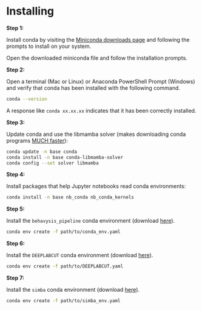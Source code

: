 # Installing

**Step 1:**

Install conda by visiting the [Miniconda downloads page](https://docs.conda.io/en/latest/miniconda.html) and following the prompts to install on your system.

Open the downloaded miniconda file and follow the installation prompts.

**Step 2:**

Open a terminal (Mac or Linux) or Anaconda PowerShell Prompt (Windows) and verify that conda has been installed with the following command.

```zsh
conda --version
```

A response like `conda xx.xx.xx` indicates that it has been correctly installed.

**Step 3:**

Update conda and use the libmamba solver (makes downloading conda programs [MUCH faster](https://www.anaconda.com/blog/a-faster-conda-for-a-growing-community)):

```zsh
conda update -n base conda
conda install -n base conda-libmamba-solver
conda config --set solver libmamba
```

**Step 4:**

Install packages that help Jupyter notebooks read conda environments:

```zsh
conda install -n base nb_conda nb_conda_kernels
```

**Step 5:**

Install the `behavysis_pipeline` conda environment (download [here](https://github.com/tlee08/behavysis_pipeline/blob/main/conda_env.yaml)).

```zsh
conda env create -f path/to/conda_env.yaml
```

**Step 6:**

Install the `DEEPLABCUT` conda environment (download [here](https://github.com/DeepLabCut/DeepLabCut/blob/main/conda-environments/DEEPLABCUT.yaml)).

```zsh
conda env create -f path/to/DEEPLABCUT.yaml
```

**Step 7:**

Install the `simba` conda environment (download [here](https://github.com/tlee08/behavysis_pipeline/blob/main/simba_env.yaml)).

```zsh
conda env create -f path/to/simba_env.yaml
```
